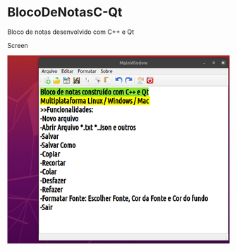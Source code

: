 # BlocoDeNotasC-Qt
Bloco de notas desenvolvido com C++ e Qt

Screen 

![screen 1](/screenshot/screen.png)